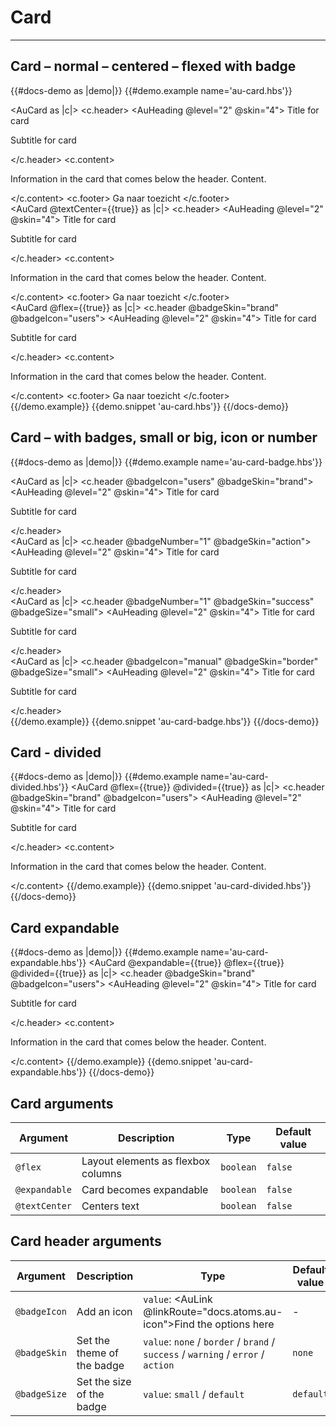 # Card

---

## Card – normal – centered – flexed with badge

{{#docs-demo as |demo|}}
  {{#demo.example name='au-card.hbs'}}
    <div class="au-o-grid">
      <div class="au-o-grid__item au-u-1-2">
        <AuCard as |c|>
          <c.header>
            <AuHeading @level="2" @skin="4">
              Title for card
            </AuHeading>
            <p>
              Subtitle for card
            </p>
          </c.header>
          <c.content>
            <p>Information in the card that comes below the header. Content.</p>
          </c.content>
          <c.footer>
            <AuButton>Ga naar toezicht</AuButton>
          </c.footer>
        </AuCard>
      </div>
      <div class="au-o-grid__item au-u-1-2">
        <AuCard @textCenter={{true}} as |c|>
          <c.header>
            <AuHeading @level="2" @skin="4">
              Title for card
            </AuHeading>
            <p>
              Subtitle for card
            </p>
          </c.header>
          <c.content>
            <p>Information in the card that comes below the header. Content.</p>
          </c.content>
          <c.footer>
            <AuButton>Ga naar toezicht</AuButton>
          </c.footer>
        </AuCard>
      </div>
      <div class="au-o-grid__item au-u-1-2">
        <AuCard @flex={{true}} as |c|>
          <c.header @badgeSkin="brand" @badgeIcon="users">
            <AuHeading @level="2" @skin="4">
              Title for card
            </AuHeading>
            <p>
              Subtitle for card
            </p>
          </c.header>
          <c.content>
            <p>Information in the card that comes below the header. Content.</p>
          </c.content>
          <c.footer>
            <AuButton>Ga naar toezicht</AuButton>
          </c.footer>
        </AuCard>
      </div>
    </div>
  {{/demo.example}}
  {{demo.snippet 'au-card.hbs'}}
{{/docs-demo}}

## Card – with badges, small or big, icon or number

{{#docs-demo as |demo|}}
  {{#demo.example name='au-card-badge.hbs'}}
    <div class="au-o-grid">
      <div class="au-o-grid__item au-u-1-2">
        <AuCard as |c|>
          <c.header @badgeIcon="users" @badgeSkin="brand">
            <AuHeading @level="2" @skin="4">
              Title for card
            </AuHeading>
            <p>
              Subtitle for card
            </p>
          </c.header>
        </AuCard>
      </div>
      <div class="au-o-grid__item au-u-1-2">
        <AuCard as |c|>
          <c.header @badgeNumber="1" @badgeSkin="action">
            <AuHeading @level="2" @skin="4">
              Title for card
            </AuHeading>
            <p>
              Subtitle for card
            </p>
          </c.header>
        </AuCard>
      </div>
      <div class="au-o-grid__item au-u-1-2">
        <AuCard as |c|>
          <c.header @badgeNumber="1" @badgeSkin="success" @badgeSize="small">
            <AuHeading @level="2" @skin="4">
              Title for card
            </AuHeading>
            <p>
              Subtitle for card
            </p>
          </c.header>
        </AuCard>
      </div>
      <div class="au-o-grid__item au-u-1-2">
        <AuCard as |c|>
          <c.header @badgeIcon="manual" @badgeSkin="border" @badgeSize="small">
            <AuHeading @level="2" @skin="4">
              Title for card
            </AuHeading>
            <p>
              Subtitle for card
            </p>
          </c.header>
        </AuCard>
      </div>
    </div>
  {{/demo.example}}
  {{demo.snippet 'au-card-badge.hbs'}}
{{/docs-demo}}

## Card - divided

{{#docs-demo as |demo|}}
  {{#demo.example name='au-card-divided.hbs'}}
    <AuCard @flex={{true}} @divided={{true}} as |c|>
      <c.header @badgeSkin="brand" @badgeIcon="users">
        <AuHeading @level="2" @skin="4">
          Title for card
        </AuHeading>
        <p>
          Subtitle for card
        </p>
      </c.header>
      <c.content>
        <p>Information in the card that comes below the header. Content.</p>
      </c.content>
    </AuCard>
  {{/demo.example}}
  {{demo.snippet 'au-card-divided.hbs'}}
{{/docs-demo}}

## Card expandable

{{#docs-demo as |demo|}}
  {{#demo.example name='au-card-expandable.hbs'}}
    <AuCard @expandable={{true}} @flex={{true}} @divided={{true}} as |c|>
      <c.header @badgeSkin="brand" @badgeIcon="users">
        <AuHeading @level="2" @skin="4">
          Title for card
        </AuHeading>
        <p>
          Subtitle for card
        </p>
      </c.header>
      <c.content>
        <p>Information in the card that comes below the header. Content.</p>
      </c.content>
    </AuCard>
  {{/demo.example}}
  {{demo.snippet 'au-card-expandable.hbs'}}
{{/docs-demo}}


## Card arguments

| Argument      | Description | Type | Default value |
| ------------- | ----------- | ---- | ------------- |
| `@flex` | Layout elements as flexbox columns  | `boolean` | `false` |
| `@expandable` | Card becomes expandable  | `boolean` | `false` |
| `@textCenter` | Centers text | `boolean` | `false` |

## Card header arguments

| Argument      | Description | Type | Default value |
| ------------- | ----------- | ---- | ------------- |
| `@badgeIcon` | Add an icon  | `value`: <AuLink @linkRoute="docs.atoms.au-icon">Find the options here</AuLink> | - |
| `@badgeSkin` | Set the theme of the badge  | `value`: `none` / `border` / `brand` / `success` / `warning` / `error` / `action` | `none` |
| `@badgeSize` | Set the size of the badge  | `value`: `small` / `default` | `default` |
